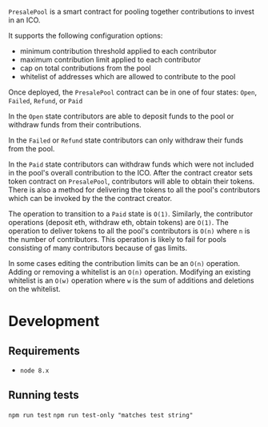 `PresalePool` is a smart contract for pooling together contributions to invest in an ICO.

It supports the following configuration options:

* minimum contribution threshold applied to each contributor
* maximum contribution limit applied to each contributor
* cap on total contributions from the pool
* whitelist of addresses which are allowed to contribute to the pool

Once deployed, the `PresalePool` contract can be in one of four states: `Open`, `Failed`, `Refund`, or `Paid`

In the `Open` state contributors are able to deposit funds to the pool or withdraw funds from their contributions.

In the `Failed` or `Refund` state contributors can only withdraw their funds from the pool.

In the `Paid` state contributors can withdraw funds which were not included in the pool's overall contribution to the ICO.
After the contract creator sets token contract on `PresalePool`, contributors will able to obtain their tokens.
There is also a method for delivering the tokens to all the pool's contributors which can be invoked by the the contract creator.

The operation to transition to a `Paid` state is `O(1)`. Similarly, the contributor operations (deposit eth, withdraw eth, obtain tokens) are `O(1)`. The operation to deliver tokens to all the pool's contributors is `O(n)` where `n` is the number of contributors. This operation is likely to fail for pools consisting of many contributors because of gas limits.

In some cases editing the contribution limits can be an `O(n)` operation. Adding or removing a whitelist is an `O(n)` operation. Modifying an existing whitelist is an `O(w)` operation where `w` is the sum of additions and deletions on the whitelist.

Development
===========

Requirements
------------

* `node 8.x`

Running tests
-------------

`npm run test`
`npm run test-only "matches test string"`